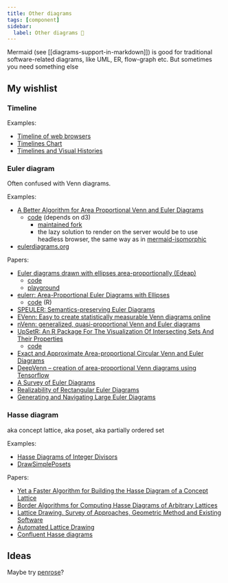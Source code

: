 ```yaml
---
title: Other diagrams
tags: [component]
sidebar:
  label: Other diagrams 🚧
---
```


Mermaid (see [[diagrams-support-in-markdown]]) is good for traditional software-related diagrams, like UML, ER, flow-graph etc. But sometimes you need something else

## My wishlist

### Timeline

Examples:

- [Timeline of web browsers](https://upload.wikimedia.org/wikipedia/commons/7/74/Timeline_of_web_browsers.svg)
- [Timelines Chart](https://github.com/vasturiano/timelines-chart)
- [Timelines and Visual Histories](http://euclid.psych.yorku.ca/SCS/Gallery/timelines.html)

### Euler diagram

Often confused with Venn diagrams.

Examples:

- [A Better Algorithm for Area Proportional Venn and Euler Diagrams](https://www.benfrederickson.com/better-venn-diagrams/)
  - [code](https://github.com/benfred/venn.js) (depends on d3)
    - [maintained fork](https://github.com/upsetjs/venn.js)
    - the lazy solution to render on the server would be to use headless browser, the same way as in [mermaid-isomorphic](https://github.com/remcohaszing/mermaid-isomorphic/)
- [eulerdiagrams.org](https://www.eulerdiagrams.org/)

Papers:

- [Euler diagrams drawn with ellipses area-proportionally (Edeap)](https://bmcbioinformatics.biomedcentral.com/articles/10.1186/s12859-021-04121-8)
  - [code](https://github.com/mjwybrow/edeap)
  - [playground](https://www.eulerdiagrams.org/edeap/)
- [eulerr: Area-Proportional Euler Diagrams with Ellipses](https://lup.lub.lu.se/luur/download?func=downloadFile&recordOId=8934042&fileOId=8934043)
  - [code](https://github.com/jolars/eulerr2017bsc) (R)
- [SPEULER: Semantics-preserving Euler Diagrams](https://www.yunhaiwang.net/Vis2021/speuler/vis21b-sub1477-cam-i7.pdf)
- [EVenn: Easy to create statistically measurable Venn diagrams online](http://www.ehbio.com/test/venn/VennDoc/EVennDoc/index.html)
- [nVenn: generalized, quasi-proportional Venn and Euler diagrams](https://academic.oup.com/bioinformatics/article/34/13/2322/4904268)
- [UpSetR: An R Package For The Visualization Of Intersecting Sets And Their Properties](https://upset.app/)
  - [code](https://upset.js.org/)
- [Exact and Approximate Area-proportional Circular Venn and Euler Diagrams](https://www.cs.uic.edu/~wilkinson/Publications/venneuler.pdf)
- [DeepVenn – creation of area-proportional Venn diagrams using Tensorflow](https://arxiv.org/ftp/arxiv/papers/2210/2210.04597.pdf)
- [A Survey of Euler Diagrams](https://kar.kent.ac.uk/35163/1/JVLC_Euler_Survey.pdf)
- [Realizability of Rectangular Euler Diagrams](https://arxiv.org/pdf/2403.03801.pdf)
- [Generating and Navigating Large Euler Diagrams](https://ceur-ws.org/Vol-1244/ED-paper3.pdf)

### Hasse diagram

aka concept lattice, aka poset, aka partially ordered set

Examples:

- [Hasse Diagrams of Integer Divisors](https://demonstrations.wolfram.com/HasseDiagramsOfIntegerDivisors/)
- [DrawSimplePosets](https://github.com/scheinerman/DrawSimplePosets.jl)

Papers:

- [Yet a Faster Algorithm for Building the Hasse Diagram of a Concept Lattice](https://upcommons.upc.edu/bitstream/handle/2117/9034/icfca09.pdf)
- [Border Algorithms for Computing Hasse Diagrams of Arbitrary Lattices](https://core.ac.uk/download/pdf/41766685.pdf)
- [Lattice Drawing. Survey of Approaches, Geometric Method and Existing Software](https://phoenix.inf.upol.cz/~outrata/download/texts/LatDrawing-slides.pdf)
- [Automated Lattice Drawing](https://math.hawaii.edu/~ralph/Preprints/latdrawing.pdf)
- [Confluent Hasse diagrams](https://arxiv.org/pdf/1108.5361.pdf)

## Ideas

Maybe try [penrose](https://github.com/penrose/penrose)?
